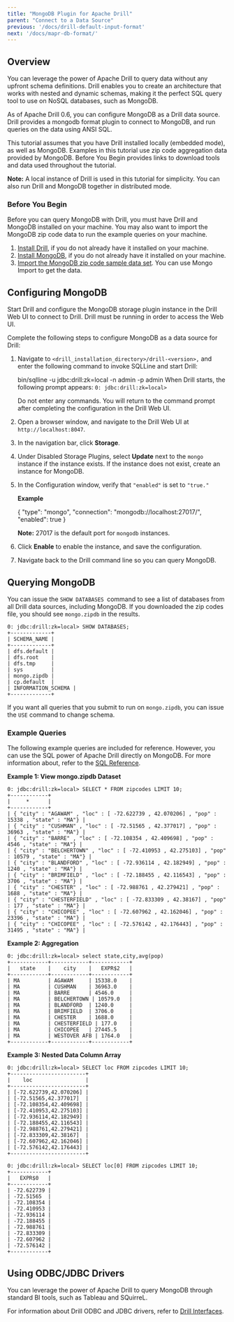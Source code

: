 ```yaml
---
title: "MongoDB Plugin for Apache Drill"
parent: "Connect to a Data Source"
previous: '/docs/drill-default-input-format'
next: '/docs/mapr-db-format/'
---
```


## Overview

You can leverage the power of Apache Drill to query data without any upfront
schema definitions. Drill enables you to create an architecture that works
with nested and dynamic schemas, making it the perfect SQL query tool to use
on NoSQL databases, such as MongoDB.

As of Apache Drill 0.6, you can configure MongoDB as a Drill data source.
Drill provides a mongodb format plugin to connect to MongoDB, and run queries
on the data using ANSI SQL.

This tutorial assumes that you have Drill installed locally (embedded mode),
as well as MongoDB. Examples in this tutorial use zip code aggregation data
provided by MongoDB. Before You Begin provides links to download tools and data
used throughout the tutorial.

**Note:** A local instance of Drill is used in this tutorial for simplicity. You can also run Drill and MongoDB together in distributed mode.

### Before You Begin

Before you can query MongoDB with Drill, you must have Drill and MongoDB
installed on your machine. You may also want to import the MongoDB zip code
data to run the example queries on your machine.

  1. [Install Drill](/docs/installing-drill-in-embedded-mode), if you do not already have it installed on your machine.
  2. [Install MongoDB](http://docs.mongodb.org/manual/installation), if you do not already have it installed on your machine.
  3. [Import the MongoDB zip code sample data set](http://docs.mongodb.org/manual/tutorial/aggregation-zip-code-data-set). You can use Mongo Import to get the data. 

## Configuring MongoDB

Start Drill and configure the MongoDB storage plugin instance in the Drill Web
UI to connect to Drill. Drill must be running in order to access the Web UI.

Complete the following steps to configure MongoDB as a data source for Drill:

  1. Navigate to `<drill_installation_directory>/drill-<version>,` and enter the following command to invoke SQLLine and start Drill:

        bin/sqlline -u jdbc:drill:zk=local -n admin -p admin
     When Drill starts, the following prompt appears: `0: jdbc:drill:zk=local>`

     Do not enter any commands. You will return to the command prompt after
completing the configuration in the Drill Web UI.
  2. Open a browser window, and navigate to the Drill Web UI at `http://localhost:8047`.
  3. In the navigation bar, click **Storage**.
  4. Under Disabled Storage Plugins, select **Update** next to the `mongo` instance if the instance exists. If the instance does not exist, create an instance for MongoDB.
  5. In the Configuration window, verify that `"enabled"` is set to ``"true."``

     **Example**
     
        {
          "type": "mongo",
          "connection": "mongodb://localhost:27017/",
          "enabled": true
        }

     **Note:** 27017 is the default port for `mongodb` instances. 
  6. Click **Enable** to enable the instance, and save the configuration.
  7. Navigate back to the Drill command line so you can query MongoDB.

## Querying MongoDB

You can issue the `SHOW DATABASES `command to see a list of databases from all
Drill data sources, including MongoDB. If you downloaded the zip codes file,
you should see `mongo.zipdb` in the results.

    0: jdbc:drill:zk=local> SHOW DATABASES;
    +-------------+
    | SCHEMA_NAME |
    +-------------+
    | dfs.default |
    | dfs.root    |
    | dfs.tmp     |
    | sys         |
    | mongo.zipdb |
    | cp.default  |
    | INFORMATION_SCHEMA |
    +-------------+

If you want all queries that you submit to run on `mongo.zipdb`, you can issue
the `USE` command to change schema.

### Example Queries

The following example queries are included for reference. However, you can use
the SQL power of Apache Drill directly on MongoDB. For more information about,
refer to the [SQL
Reference](/docs/sql-reference).

**Example 1: View mongo.zipdb Dataset**

    0: jdbc:drill:zk=local> SELECT * FROM zipcodes LIMIT 10;
    +------------+
    |     *      |
    +------------+
    | { "city" : "AGAWAM" , "loc" : [ -72.622739 , 42.070206] , "pop" : 15338 , "state" : "MA"} |
    | { "city" : "CUSHMAN" , "loc" : [ -72.51565 , 42.377017] , "pop" : 36963 , "state" : "MA"} |
    | { "city" : "BARRE" , "loc" : [ -72.108354 , 42.409698] , "pop" : 4546 , "state" : "MA"} |
    | { "city" : "BELCHERTOWN" , "loc" : [ -72.410953 , 42.275103] , "pop" : 10579 , "state" : "MA"} |
    | { "city" : "BLANDFORD" , "loc" : [ -72.936114 , 42.182949] , "pop" : 1240 , "state" : "MA"} |
    | { "city" : "BRIMFIELD" , "loc" : [ -72.188455 , 42.116543] , "pop" : 3706 , "state" : "MA"} |
    | { "city" : "CHESTER" , "loc" : [ -72.988761 , 42.279421] , "pop" : 1688 , "state" : "MA"} |
    | { "city" : "CHESTERFIELD" , "loc" : [ -72.833309 , 42.38167] , "pop" : 177 , "state" : "MA"} |
    | { "city" : "CHICOPEE" , "loc" : [ -72.607962 , 42.162046] , "pop" : 23396 , "state" : "MA"} |
    | { "city" : "CHICOPEE" , "loc" : [ -72.576142 , 42.176443] , "pop" : 31495 , "state" : "MA"} |

**Example 2: Aggregation**

    0: jdbc:drill:zk=local> select state,city,avg(pop)
    +------------+------------+------------+
    |   state    |    city    |   EXPR$2   |
    +------------+------------+------------+
    | MA         | AGAWAM     | 15338.0    |
    | MA         | CUSHMAN    | 36963.0    |
    | MA         | BARRE      | 4546.0     |
    | MA         | BELCHERTOWN | 10579.0   |
    | MA         | BLANDFORD  | 1240.0     |
    | MA         | BRIMFIELD  | 3706.0     |
    | MA         | CHESTER    | 1688.0     |
    | MA         | CHESTERFIELD | 177.0    |
    | MA         | CHICOPEE   | 27445.5    |
    | MA         | WESTOVER AFB | 1764.0   |
    +------------+------------+------------+

**Example 3: Nested Data Column Array**

    0: jdbc:drill:zk=local> SELECT loc FROM zipcodes LIMIT 10;
    +------------------------+
    |    loc                 |
    +------------------------+
    | [-72.622739,42.070206] |
    | [-72.51565,42.377017]  |
    | [-72.108354,42.409698] |
    | [-72.410953,42.275103] |
    | [-72.936114,42.182949] |
    | [-72.188455,42.116543] |
    | [-72.988761,42.279421] |
    | [-72.833309,42.38167]  |
    | [-72.607962,42.162046] |
    | [-72.576142,42.176443] |
    +------------------------+
        
    0: jdbc:drill:zk=local> SELECT loc[0] FROM zipcodes LIMIT 10;
    +------------+
    |   EXPR$0   |
    +------------+
    | -72.622739 |
    | -72.51565  |
    | -72.108354 |
    | -72.410953 |
    | -72.936114 |
    | -72.188455 |
    | -72.988761 |
    | -72.833309 |
    | -72.607962 |
    | -72.576142 |
    +------------+

## Using ODBC/JDBC Drivers

You can leverage the power of Apache Drill to query MongoDB through standard
BI tools, such as Tableau and SQuirreL.

For information about Drill ODBC and JDBC drivers, refer to [Drill Interfaces](/docs/odbc-jdbc-interfaces).
